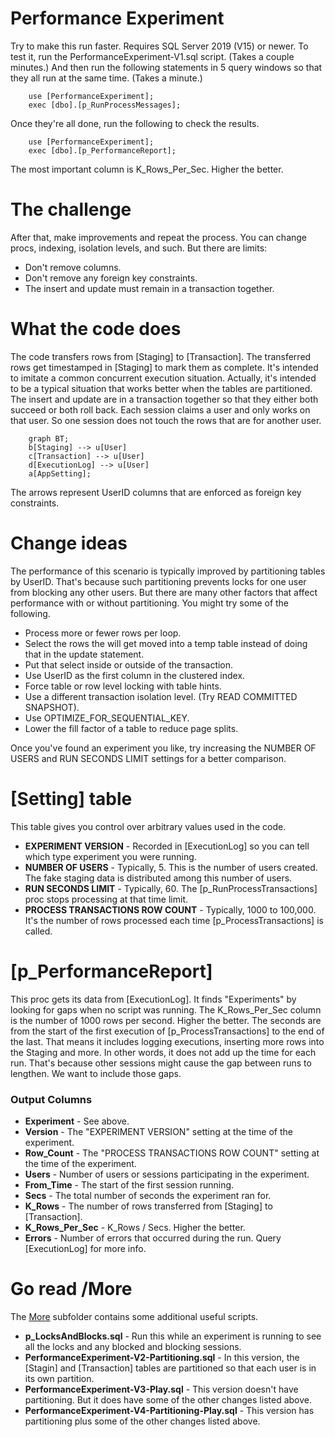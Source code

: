 # Performance Experiment

Try to make this run faster. Requires SQL Server 2019 (V15) or newer. To test it, run the PerformanceExperiment-V1.sql script. (Takes a couple minutes.) And then run the following statements in 5 query windows so that they all run at the same time. (Takes a minute.)

		use [PerformanceExperiment];
		exec [dbo].[p_RunProcessMessages];

Once they're all done, run the following to check the results.

		use [PerformanceExperiment];
		exec [dbo].[p_PerformanceReport];

  The most important column is K_Rows_Per_Sec. Higher the better.

# The challenge
After that, make improvements and repeat the process. You can change procs, indexing, isolation levels, and such. But there are limits:
* Don't remove columns.
* Don't remove any foreign key constraints.
* The insert and update must remain in a transaction together.

# What the code does
The code transfers rows from [Staging] to [Transaction]. The transferred rows get timestamped in [Staging] to mark them as complete. It's intended to imitate a common concurrent execution situation. Actually, it's intended to be a typical situation that works better when the tables are partitioned. The insert and update are in a transaction together so that they either both succeed or both roll back. Each session claims a user and only works on that user. So one session does not touch the rows that are for another user.

```mermaid
	graph BT;
	b[Staging] --> u[User]
	c[Transaction] --> u[User]
	d[ExecutionLog] --> u[User]
	a[AppSetting];
```
The arrows represent UserID columns that are enforced as foreign key constraints.

# Change ideas
The performance of this scenario is typically improved by partitioning tables by UserID. That's because such partitioning prevents locks for one user from blocking any other users. But there are many other factors that affect performance with or without partitioning. You might try some of the following.

- Process more or fewer rows per loop.
- Select the rows the will get moved into a temp table instead of doing that in the update statement.
- Put that select inside or outside of the transaction.
- Use UserID as the first column in the clustered index.
- Force table or row level locking with table hints.
- Use a different transaction isolation level. (Try READ COMMITTED SNAPSHOT).
- Use OPTIMIZE_FOR_SEQUENTIAL_KEY.
- Lower the fill factor of a table to reduce page splits.

Once you've found an experiment you like, try increasing the NUMBER OF USERS and RUN SECONDS LIMIT settings for a better comparison.

# [Setting] table
This table gives you control over arbitrary values used in the code. 
- **EXPERIMENT VERSION** - Recorded in [ExecutionLog] so you can tell which type experiment you were running.
- **NUMBER OF USERS** - Typically, 5. This is the number of users created. The fake staging data is distributed among this number of users.
- **RUN SECONDS LIMIT** - Typically, 60. The [p_RunProcessTransactions] proc stops processing at that time limit.
- **PROCESS TRANSACTIONS ROW COUNT** - Typically, 1000 to 100,000. It's the number of rows processed each time [p_ProcessTransactions] is called.

# [p_PerformanceReport]
This proc gets its data from [ExecutionLog]. It finds "Experiments" by looking for gaps when no script was running. The K_Rows_Per_Sec column is the number of 1000 rows per second. Higher the better. The seconds are from the start of the first execution of [p_ProcessTransactions] to the end of the last. That means it includes logging executions, inserting more rows into the Staging and more. In other words, it does not add up the time for each run. That's because other sessions might cause the gap between runs to lengthen. We want to include those gaps.

### Output Columns
- **Experiment** - See above.
- **Version** - The "EXPERIMENT VERSION" setting at the time of the experiment.
- **Row_Count** - The "PROCESS TRANSACTIONS ROW COUNT" setting at the time of the experiment.
- **Users** - Number of users or sessions participating in the experiment.
- **From_Time** - The start of the first session running.
- **Secs** - The total number of seconds the experiment ran for.
- **K_Rows** - The number of rows transferred from [Staging] to [Transaction].
- **K_Rows_Per_Sec** - K_Rows / Secs. Higher the better.
- **Errors** - Number of errors that occurred during the run. Query [ExecutionLog] for more info.

# Go read /More
The [More](https://github.com/chucknewmanjr/PerformanceExperiment/tree/main/More) subfolder contains some additional useful scripts.

- **p_LocksAndBlocks.sql** - Run this while an experiment is running to see all the locks and any blocked and blocking sessions.
- **PerformanceExperiment-V2-Partitioning.sql** - In this version, the [Stagin] and [Transaction] tables are partitioned so that each user is in its own partition.
- **PerformanceExperiment-V3-Play.sql** - This version doesn't have partitioning. But it does have some of the other changes listed above.
- **PerformanceExperiment-V4-Partitioning-Play.sql** - This version has partitioning plus some of the other changes listed above.


